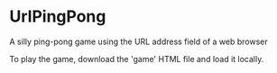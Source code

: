 # UrlPingPong
A silly ping-pong game using the URL address field of a web browser

To play the game, download the 'game' HTML file and load it locally.
